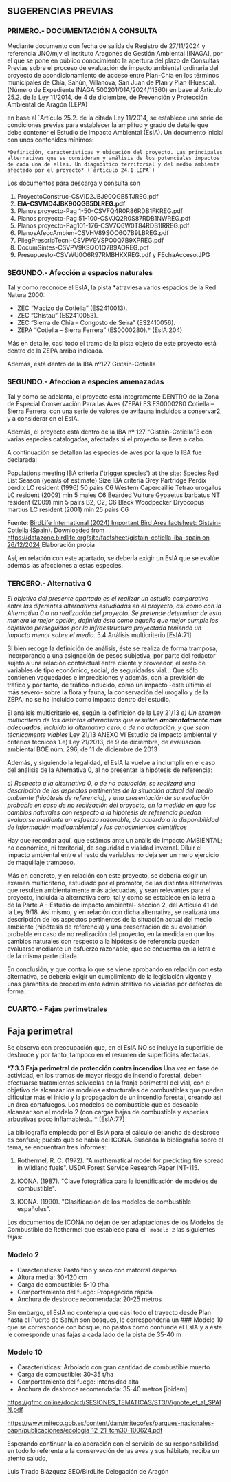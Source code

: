 ## SUGERENCIAS PREVIAS
### PRIMERO.- DOCUMENTACIÓN A CONSULTA
Mediante documento con fecha de salida de Registro de 27/11/2024 y referencia JNO/mjv el Instituto Aragonés de Gestión Ambiental [INAGA], por el que se pone en público conocimiento la apertura del plazo de Consultas Previas sobre el proceso de evaluación de impacto ambiental ordinaria del proyecto de acondicionamiento de acceso entre Plan-Chía en los términos municipales de Chía, Sahún, Villanova, San Juan de Plan y Plan (Huesca). (Número de Expediente INAGA 500201/01A/2024/11360) en base al Artículo 25.2. de la Ley 11/2014, de 4 de diciembre, de Prevención y Protección Ambiental de Aragón (LEPA)

en base al `Artículo 25.2. de la citada Ley 11/2014, se establece una serie de condiciones previas para establecer la amplitud y grado de detalle que debe contener el Estudio de Impacto Ambiental (EsIA). Un documento inicial con unos contenidos mínimos:

    *Definición, características y ubicación del proyecto. Las principales alternativas que se consideran y análisis de los potenciales impactos de cada una de ellas. Un diagnóstico territorial y del medio ambiente afectado por el proyecto* (`artículo 24.1 LEPA`)


Los documentos para descarga y consulta son

1. ProyectoConstruc-CSVID2JBJ90QGB5TJREG.pdf
2. **EIA-CSVMD4JBK90QGB5DLREG.pdf**
3. Planos proyecto-Pag 1-50-CSVFQ4R0R86RDB1FKREG.pdf
4. Planos proyecto-Pag 51-100-CSVJQ2R0S87RDB1NWREG.pdf
5. Planos proyecto-Pag101-176-CSV7Q6W0T84RDB1IRREG.pdf
6. PlanosAfeccAmbien-CSVHV89SOO6Q7B9LBREG.pdf
7. PliegPrescripTecni-CSVPV9VSPO0Q7B9XPREG.pdf
8. DocumSintes-CSVPV9KSQO1Q7B9AOREG.pdf
9. Presupuesto-CSVWU0O6R97RMBHKXREG.pdf
y FEchaAcceso.JPG

### SEGUNDO.- Afección a espacios naturales
Tal y como reconoce el EsIA, la pista *atraviesa varios espacios de la Red Natura 2000:

- ZEC “Macizo de Cotiella” (ES2410013).
- ZEC “Chistau” (ES2410053).
- ZEC “Sierra de Chía – Congosto de Seira” (ES2410056).
- ZEPA “Cotiella – Sierra Ferrera” (ES0000280).*
(EsIA:204)

Más en detalle, casi todo el tramo de la pista objeto de este proyecto está dentro de la ZEPA arriba indicada.

Además, está dentro de la IBA nº127 Gistaín-Cotiella

### SEGUNDO.- Afección a especies amenazadas
Tal y como se adelanta, el proyecto está íntegramente DENTRO de la Zona de Especial Conservación Para las Aves (ZEPA) ES ES0000280 Cotiella – Sierra Ferrera, con una serie de valores de avifauna incluidos a conservar2, y a considerar en el EsIA. 

Además, el proyecto está dentro de la IBA nº 127 “Gistaín-Cotiella”3 con varias especies catalogadas, afectadas si el proyecto se lleva a cabo.

A continuación se detallan las especies de aves por la que la IBA fue declarada:




Populations meeting IBA criteria ('trigger species') at the site:
Species 	Red List 	Season (year/s of estimate) 	Size 	IBA criteria
Grey Partridge Perdix perdix 	LC 	resident (1996) 	50 pairs 	C6
Western Capercaillie Tetrao urogallus 	LC 	resident (2009) 	min 5 males 	C6
Bearded Vulture Gypaetus barbatus 	NT 	resident (2009) 	min 5 pairs 	B2, C2, C6
Black Woodpecker Dryocopus martius 	LC 	resident (2001) 	min 25 pairs 	C6

Fuente: [BirdLife International (2024) Important Bird Area factsheet: Gistaín-Cotiella (Spain). Downloaded from https://datazone.birdlife.org/site/factsheet/gistaín-cotiella-iba-spain on 26/12/2024](https://datazone.birdlife.org/site/factsheet/gista%C3%ADn-cotiella-iba-spain/details) Elaboración propia

Así, en relación con este apartado, se debería exigir un EsIA que se evalúe además las afecciones a estas especies.

### TERCERO.- Alternativa 0
*El objetivo del presente apartado es el realizar un estudio comparativo entre las diferentes alternativas estudiadas en el proyecto, así como con la Alternativa 0 o no realización del proyecto. Se pretende determinar de esta manera la mejor opción, definida ésta como aquella que mejor cumple los objetivos perseguidos por la infraestructura proyectada teniendo un impacto menor sobre el medio.* 5.4 Análisis multicriterio [EsIA:71]

Si bien recoge la definición de análisis, éste se realiza de forma tramposa, incorporando a una asignación de pesos subjetiva, por parte del redactor sujeto a una relación contractual entre cliente y proveedor, el resto de variables de tipo económico, social, de seguridadss vial... Que sólo contienen vaguedades e imprecisiones y además, con la previsión de tráfico y por tanto, de tráfico inducido, como un impacto -este últimio el más severo- sobre la flora y fauna, la conservación del urogallo y de la ZEPA; no se ha incluido como impacto dentro del estudio. 

El análisis multicriterio es, según la definición de la Ley 21/13 *e) Un examen multicriterio de las distintas alternativas que resulten **ambientalmente más adecuadas**, incluida la alternativa cero, o de no actuación, y que sean técnicamente viables* <ref>Ley 21/13 ANEXO VI Estudio de impacto ambiental y criterios técnicos 1.e) Ley 21/2013, de 9 de diciembre, de evaluación ambiental BOE núm. 296, de 11 de diciembre de 2013</ref>

Además, y siguiendo la legalidad, el EsIA la vuelve a inclumplir en el caso del análisis de la Alternativa 0, al no presentar la hipótesis de referencia:


*c) Respecto a la alternativa 0, o de no actuación, se realizará una descripción de los aspectos pertinentes de la situación actual del medio ambiente (hipótesis de referencia), y una presentación de su evolución probable en caso de no realización del proyecto, en la medida en que los cambios naturales con respecto a la hipótesis de referencia puedan evaluarse mediante un esfuerzo razonable, de acuerdo a la disponibilidad de información medioambiental y los conocimientos científicos*

Hay que recordar aquí, que estámos ante un anális de impacto AMBIENTAL; no económico, ni territorial, de seguridad o vialidad invernal. Diluir el impacto ambiental entre el resto de variables no deja ser un mero ejercicio de maquillaje tramposo.

Más en concreto, y en relación con este proyecto, se debería exigir un examen multicriterio, estudiado por el promotor, de las distintas alternativas que resulten ambientalmente más adecuadas, y sean relevantes para el proyecto, incluida la alternativa cero, tal y como se establece en la letra a de la Parte A - Estudio de impacto ambiental-  sección 2, del Artículo 41 de la Ley 9/18. Así mismo, y en relación con dicha alternativa, se realizará una descripción de los aspectos pertinentes de la situación actual del medio ambiente (hipótesis de referencia) y una presentación de su evolución probable en caso de no realización del proyecto, en la medida en que los cambios naturales con respecto a la hipótesis de referencia puedan evaluarse mediante un esfuerzo razonable, que se encuentra en la letra c de la misma parte citada. 

En conclusión, y que contra lo que se viene aprobando en relación con esta alternativa, se debería exigir un cumplimiento de la legislación vigente y unas garantías de procedimiento administrativo no viciadas por defectos de forma.

### CUARTO.- Fajas perimetrales

## Faja perimetral
Se observa con preocupación que, en el EsIA NO se incluye la superficie de desbroce y por tanto, tampoco en el resumen de superficies afectadas.

***7.3.3 Faja perimetral de protección contra incendios** Una vez en fase de actividad, en los tramos de mayor riesgo de incendio forestal, deben efectuarse tratamientos selvícolas en la franja perimetral del vial, con el objetivo de alcanzar los modelos estructurales de combustibles que pueden dificultar más el inicio y la propagación de un incendio forestal, creando así un área cortafuegos. Los modelos de combustible que es deseable alcanzar son el modelo 2 (con cargas bajas de combustible y especies arbustivas poco inflamables).. * 
[EsIA:77]

La bibliografía empleada por el EsIA para el cálculo del ancho de desbroce es confusa; puesto que se habla del ICONA. Buscada la bibliografía sobre el tema, se encuentran tres informes:

1. Rothermel, R. C. (1972). "A mathematical model for predicting fire spread in wildland fuels". USDA Forest Service Research Paper INT-115.

2. ICONA. (1987). "Clave fotográfica para la identificación de modelos de combustible".

3. ICONA. (1990). "Clasificación de los modelos de combustible españoles".

Los documentos de ICONA no dejan de ser adaptaciones de los Modelos de Combustible de Rothermel que establece para el ` modelo 2` las siguientes fajas:

### Modelo 2
- Características: Pasto fino y seco con matorral disperso
- Altura media: 30-120 cm
- Carga de combustible: 5-10 t/ha
- Comportamiento del fuego: Propagación rápida
- Anchura de desbroce recomendada: 20-25 metros

Sin embargo, el EsIA no contempla que casi todo el trayecto desde Plan hasta el Puerto de Sahún son bosques, le correspondería un ### Modelo 10 que se corresponde con bosque, no pastos como confunde el EsIA y a éste le corresponde unas fajas a cada lado de la pista de 35-40 m

### Modelo 10
- Características: Arbolado con gran cantidad de combustible muerto
- Carga de combustible: 30-35 t/ha
- Comportamiento del fuego: Intensidad alta
- Anchura de desbroce recomendada: 35-40 metros [ibidem]




https://gfmc.online/doc/cd/SESIONES_TEMATICAS/ST3/Vignote_et_al_SPAIN.pdf 

https://www.miteco.gob.es/content/dam/miteco/es/parques-nacionales-oapn/publicaciones/ecologia_12_21_tcm30-100624.pdf


Esperando continuar la colaboración con el servicio de su responsabilidad, en todo lo referente a la conservación de las aves y sus hábitats, reciba un atento saludo,

Luis Tirado Blázquez
SEO/BirdLife Delegación de Aragón